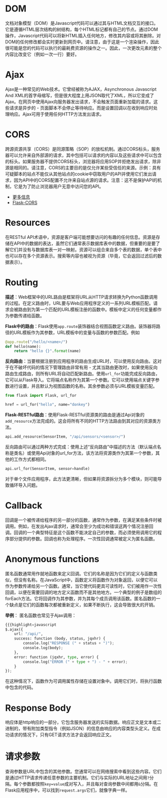 # DOM
文档对象模型（DOM）是Javascript代码可以通过其与HTML文档交互的接口。它是遵循HTML层次结构的树结构，每个HTML标记都有自己的节点。通过DOM操作，Javascript代码可以将新HTML插入任何地方，修改其内容或将其删除。对DOM的任何修改都会实时更新到网页中。请注意，由于这是一个渲染操作，因此很可能是您的代码可以执行的最耗费资源的操作之一。因此，一次更改元素的整个内容比改变它（例如一次一行）要好。

# Ajax
Ajax是一种常见的Web技术。它曾经被称为AJAX，Asynchronous Javascript And XML的首字母缩写，但是很大程度上用JSON取代了XML，所以它变成了Ajax。在网页中使用Ajax向服务器发出请求，不会触发页面重新加载的请求。这些请求是异步的 - 页面脚本不会停止等待响应。而是设置回调以在收到响应时处理响应。Ajax可用于使用任何HTTP方法发出请求。

# CORS
跨源资源共享（CORS）是同源策略（SOP）的放松机制。通过CORS标头，服务器可以允许来自外部源的请求，其中包括可以请求的内容以及这些请求中可以包含的标头。如果服务器不提供CORS标头，浏览器将应用SOP并拒绝发出请求，除非源是相同的。请注意，CORS的主要目的是仅允许某些受信任的来源。示例：具有可疑脚本的站点不能仅从其他站点的cookie中窃取用户的API并使用它们发出请求，因为API中的CORS配置不允许来自站点源的请求。注意：这不是保护API的机制，它是为了防止浏览器用户无意中访问您的API。

* [更多信息](https://developer.mozilla.org/en-US/docs/Web/HTTP/CORS)
* [Flask-CORS](https://flask-cors.readthedocs.io/en/latest/)

# Resources
在RESTful API术语中，资源是客户端可能想要访问的有趣的任何信息。资源是存储在API中的数据的表达，虽然它们通常表示数据库表中的数据，但重要的是要了解它们并没有与数据库表一对一映射。资源可以组合来自多个表的数据，单个表中也可以存在多个资源表示。搜索等内容也被视为资源（毕竟，它会返回过滤后的数据表示）。

# Routing
**描述**：Web框架中的URL路由是框架将URL从HTTP请求转换为Python函数调用的过程。在定义路由时，URL要与Web应用程序定义的一系列URL模板匹配。请求会被路由到为第一个匹配的URL模板注册的函数中。模板中定义的任何变量都作为参数传递给函数。

**Flask中的路由**：Flask使用`app.route`装饰器结合视图函数定义路由。装饰器将路径的URL模板作为其参数，URL模板中的变量与函数的参数匹配。例如
```python
@app.route("/hello/<name>/")
def hello(name):
    return "hello {}".format(name)
```

**反向路由**：当要根据注册到应用程序的路由生成URL时，可以使用反向路由。这对于在不破坏代码的情况下管理路由非常有用 - 尤其当路由更改时，如果使用反向路由生成路由，则所有URL将自动匹配新路由。使用`url_for`功能完成反向路由，它可以从Flask导入。它将端点名称作为其第一个参数。它可以使用端点关键字参数进行设置，并且默认为视图函数的名称。其余参数必须与URL模板变量匹配。
```python
from flask import Flask, url_for

href = url_for("hello", name="donkey")
```
**Flask-RESTful路由**：使用Flask-RESTful资源类的路由是通过Api对象的`add_resource`方法完成的。这会将所有不同的HTTP方法路由到其对应的资源类方法。
```python
api.add_resource(SensorItem, "/api/sensors/<sensor>/")
```
反向路由可以通过两种方式完成：使用上述“反向路由”中描述的方法（默认端点名称是类名）或使用Api对象的url_for方法，该方法将资源类作为其第一个参数，其他的工作方式都相同。
```python
api.url_for(SensorItem, sensor=handle)
```
对于单个文件应用程序，此方法更清晰，但如果将资源拆分为多个模块，则可能导致循环导入问题。

# Callback
回调是一个被传递给程序的另一部分的函数，通常作为参数，在满足某些条件时被调用。例如，在发出Ajax请求时，通常会至少为成功和错误这两个情况注册回调。回调的一个典型特征是这个函数不能决定自己的参数，而必须使用调用它的程序部分提供的参数。回调也称为处理程序。一次性回调通常被定义为匿名函数。

# Anonymous functions
匿名函数通常用作就地函数来定义回调。它们的名称是因为它们的定义与函数类似，但没有名称。在JavaScript中，函数定义将函数作为对象返回，以便它可以作为参数传递给另一个函数。通常，当它使代码更具可读性时，它们被用作一次性回调，以便在需要回调的地方定义函数而不是其他地方。一个典型的例子是数组的forEach方法。它将回调作为其参数，并为其每个成员调用该函数。匿名函数的一个缺点是它们的函数每次都被重新定义，如果不断执行，这会导致很大的开销。

**举例**：
匿名函数也常见于Ajax调用：
```python
{{{highlight=javascript
$.ajax({
    url: "/api/",
    success: function (body, status, jqxhr) {
        console.log("RESPONSE (" + status + ")");
        console.log(body);
    },
    error: function (jqxhr, type, error) {
        console.log("ERROR (" + type + ") - " + error);
    }
});
```
在这种情况下，函数作为可调用属性存储在设置对象中。调用它们时，将执行函数中包含的代码。

# Response Body
响应体是http响应的一部分，它包含服务器发送的实际数据。响应正文是文本或二进制的，带有附加类型指令（例如JSON）的信息由响应的内容类型头定义。在成功请求的情况下，只有GET请求方法才会返回响应正文。

# 请求参数
查询参数是URL中包含的其他参数。您通常可以在网络搜索中看到这些内容。它们是通过HTTP请求传递任意参数的主要机制。它们与实际的URL地址之间用`?`分隔。每个参数都按照`key=value`成对写入，并且每对查询参数中间都用`&`分隔。在Flask应用程序中，可以找到`request.args`它们，就像字典一样。